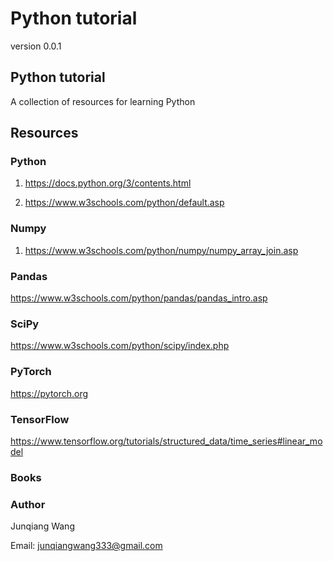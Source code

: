 # Python tutorial 


version 0.0.1

## Python tutorial 

A collection of resources for learning Python


## Resources 


### Python 

1. https://docs.python.org/3/contents.html

2. https://www.w3schools.com/python/default.asp


### Numpy

1. https://www.w3schools.com/python/numpy/numpy_array_join.asp

### Pandas

https://www.w3schools.com/python/pandas/pandas_intro.asp

### SciPy

https://www.w3schools.com/python/scipy/index.php

### PyTorch 

https://pytorch.org

### TensorFlow

https://www.tensorflow.org/tutorials/structured_data/time_series#linear_model


### Books


### Author 

Junqiang Wang

Email: junqiangwang333@gmail.com




